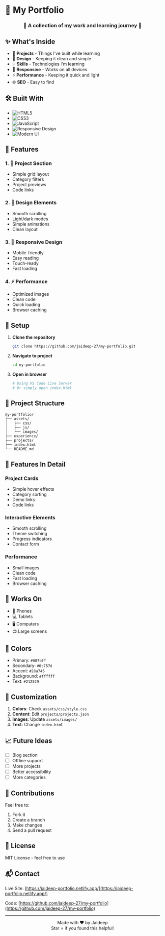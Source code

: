 # 🚀 My Portfolio

<div align="center">
  <h3>🌟 A collection of my work and learning journey 🌟</h3>
</div>

## ✨ What's Inside

- 🎯 **Projects** - Things I've built while learning
- 🎨 **Design** - Keeping it clean and simple
- 💡 **Skills** - Technologies I'm learning
- 📱 **Responsive** - Works on all devices
- ⚡ **Performance** - Keeping it quick and light
- 🌐 **SEO** - Easy to find

## 🛠️ Built With

- ![HTML5](https://img.shields.io/badge/HTML5-E34F26?style=flat&logo=html5&logoColor=white)
- ![CSS3](https://img.shields.io/badge/CSS3-1572B6?style=flat&logo=css3&logoColor=white)
- ![JavaScript](https://img.shields.io/badge/JavaScript-F7DF1E?style=flat&logo=javascript&logoColor=black)
- ![Responsive Design](https://img.shields.io/badge/Responsive-Design-blue?style=flat)
- ![Modern UI](https://img.shields.io/badge/Modern-UI-green?style=flat)

## 🎯 Features

### 1. 💼 Project Section
- Simple grid layout
- Category filters
- Project previews
- Code links

### 2. 🎨 Design Elements
- Smooth scrolling
- Light/dark modes
- Simple animations
- Clean layout

### 3. 📱 Responsive Design
- Mobile-friendly
- Easy reading
- Touch-ready
- Fast loading

### 4. ⚡ Performance
- Optimized images
- Clean code
- Quick loading
- Browser caching

## 🚀 Setup

1. **Clone the repository**
   ```bash
   git clone https://github.com/jaideep-27/my-portfolio.git
   ```

2. **Navigate to project**
   ```bash
   cd my-portfolio
   ```

3. **Open in browser**
   ```bash
   # Using VS Code Live Server
   # Or simply open index.html
   ```

## 📂 Project Structure

```
my-portfolio/
├── assets/
│   ├── css/
│   ├── js/
│   └── images/
├── experience/
├── projects/
├── index.html
└── README.md
```

## 💫 Features In Detail

### Project Cards
- Simple hover effects
- Category sorting
- Demo links
- Code links

### Interactive Elements
- Smooth scrolling
- Theme switching
- Progress indicators
- Contact form

### Performance
- Small images
- Clean code
- Fast loading
- Browser caching

## 📱 Works On

- 📱 Phones
- 💻 Tablets
- 🖥️ Computers
- 📺 Large screens

## 🎨 Colors

- Primary: `#007bff`
- Secondary: `#6c757d`
- Accent: `#28a745`
- Background: `#ffffff`
- Text: `#212529`

## 🔧 Customization

1. **Colors**: Check `assets/css/style.css`
2. **Content**: Edit `projects/projects.json`
3. **Images**: Update `assets/images/`
4. **Text**: Change `index.html`

## 📈 Future Ideas

- [ ] Blog section
- [ ] Offline support
- [ ] More projects
- [ ] Better accessibility
- [ ] More categories

## 🤝 Contributions

Feel free to:
1. Fork it
2. Create a branch
3. Make changes
4. Send a pull request

## 📄 License

MIT License - feel free to use

## 📬 Contact

Live Site: [https://jaideep-portfolio.netlify.app/](https://jaideep-portfolio.netlify.app/)

Code: [https://github.com/jaideep-27/my-portfolio](https://github.com/jaideep-27/my-portfolio)

---

<div align="center">
  Made with ❤️ by Jaideep
  <br>
  Star ⭐ if you found this helpful!
</div>